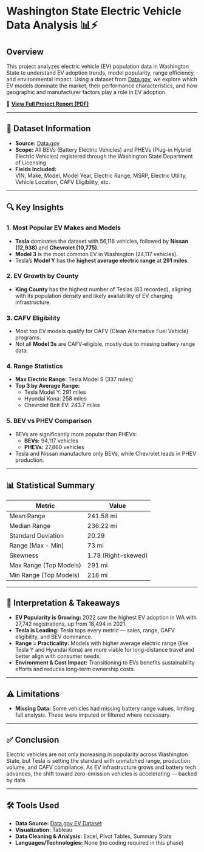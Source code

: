# Washington State Electric Vehicle Data Analysis 📊⚡

## Overview
This project analyzes electric vehicle (EV) population data in Washington State to understand EV adoption trends, model popularity, range efficiency, and environmental impact. Using a dataset from [Data.gov](https://data.gov), we explore which EV models dominate the market, their performance characteristics, and how geographic and manufacturer factors play a role in EV adoption.

📄 **[View Full Project Report (PDF)](https://github.com/JessieEstrada/Washington-State-Electric-Vehicle-Data-Analysis/blob/main/Washington%20State%20Electric%20Vehicle%20Data%20Analysis.pdf)**

---

## 📁 Dataset Information

- **Source:** [Data.gov](https://data.gov)
- **Scope:** All BEVs (Battery Electric Vehicles) and PHEVs (Plug-in Hybrid Electric Vehicles) registered through the Washington State Department of Licensing
- **Fields Included:**  
  VIN, Make, Model, Model Year, Electric Range, MSRP, Electric Utility, Vehicle Location, CAFV Eligibility, etc.

---

## 🔍 Key Insights

### 1. **Most Popular EV Makes and Models**
- **Tesla** dominates the dataset with 56,116 vehicles, followed by **Nissan (12,938)** and **Chevrolet (10,775)**.
- **Model 3** is the most common EV in Washington (24,117 vehicles).
- Tesla’s **Model Y** has the **highest average electric range** at **291 miles**.

### 2. **EV Growth by County**
- **King County** has the highest number of Teslas (83 recorded), aligning with its population density and likely availability of EV charging infrastructure.

### 3. **CAFV Eligibility**
- Most top EV models qualify for CAFV (Clean Alternative Fuel Vehicle) programs.
- Not all **Model 3s** are CAFV-eligible, mostly due to missing battery range data.

### 4. **Range Statistics**
- **Max Electric Range:** Tesla Model S (337 miles)
- **Top 3 by Average Range:**
  - Tesla Model Y: 291 miles  
  - Hyundai Kona: 258 miles  
  - Chevrolet Bolt EV: 243.7 miles

### 5. **BEV vs PHEV Comparison**
- BEVs are significantly more popular than PHEVs:
  - **BEVs:** 94,117 vehicles
  - **PHEVs:** 27,860 vehicles
- Tesla and Nissan manufacture only BEVs, while Chevrolet leads in PHEV production.

---

## 📊 Statistical Summary

| Metric                 | Value     |
|------------------------|-----------|
| Mean Range             | 241.58 mi |
| Median Range           | 236.22 mi |
| Standard Deviation     | 20.29     |
| Range (Max - Min)      | 73 mi     |
| Skewness               | 1.78 (Right-skewed) |
| Max Range (Top Models) | 291 mi    |
| Min Range (Top Models) | 218 mi    |

---

## 🧠 Interpretation & Takeaways

- **EV Popularity is Growing:** 2022 saw the highest EV adoption in WA with 27,742 registrations, up from 18,494 in 2021.
- **Tesla is Leading:** Tesla tops every metric — sales, range, CAFV eligibility, and BEV dominance.
- **Range = Practicality:** Models with higher average electric range (like Tesla Y and Hyundai Kona) are more viable for long-distance travel and better align with consumer needs.
- **Environment & Cost Impact:** Transitioning to EVs benefits sustainability efforts and reduces long-term ownership costs.

---

## ⚠️ Limitations

- **Missing Data:** Some vehicles had missing battery range values, limiting full analysis. These were imputed or filtered where necessary.

---

## ✅ Conclusion

Electric vehicles are not only increasing in popularity across Washington State, but Tesla is setting the standard with unmatched range, production volume, and CAFV compliance. As EV infrastructure grows and battery tech advances, the shift toward zero-emission vehicles is accelerating — backed by data.

---

## 🛠️ Tools Used

- **Data Source:** [Data.gov EV Dataset](https://data.gov)
- **Visualization:** Tableau  
- **Data Cleaning & Analysis:** Excel, Pivot Tables, Summary Stats  
- **Languages/Technologies:** None (no coding required in this phase)
